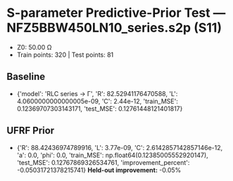 # S-parameter Predictive-Prior Test — NFZ5BBW450LN10_series.s2p (S11)
- Z0: 50.00 Ω
- Train points: 320  |  Test points: 81

## Baseline
- {'model': 'RLC series -> Γ', 'R': 82.52941176470588, 'L': 4.0600000000000005e-09, 'C': 2.44e-12, 'train_MSE': 0.12369707303143171, 'test_MSE': 0.12761448121401817}

## UFRF Prior
- {'R': 88.42436974789916, 'L': 3.77e-09, 'C': 2.6142857142857146e-12, 'a': 0.0, 'phi': 0.0, 'train_MSE': np.float64(0.12385005552920147), 'test_MSE': 0.12767869326534761, 'improvement_percent': -0.05031721378215741}
**Held-out improvement:** -0.05%